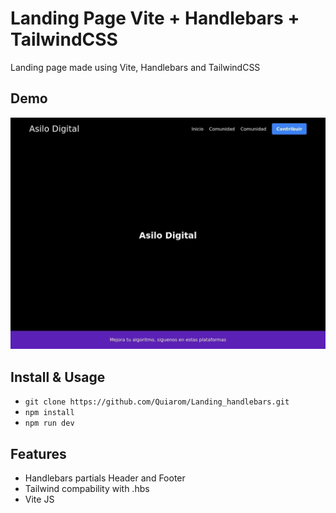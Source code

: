 # Landing Page Vite + Handlebars + TailwindCSS

Landing page made using Vite, Handlebars and TailwindCSS 

## Demo

![Landing Page](https://github.com/Quiarom/Landing_handlebars/blob/main/demo_image.jpg?raw=true)

## Install & Usage

- `git clone https://github.com/Quiarom/Landing_handlebars.git`
- `npm install`
- `npm run dev`

## Features 

- Handlebars partials Header and Footer 
- Tailwind compability with .hbs
- Vite JS 



